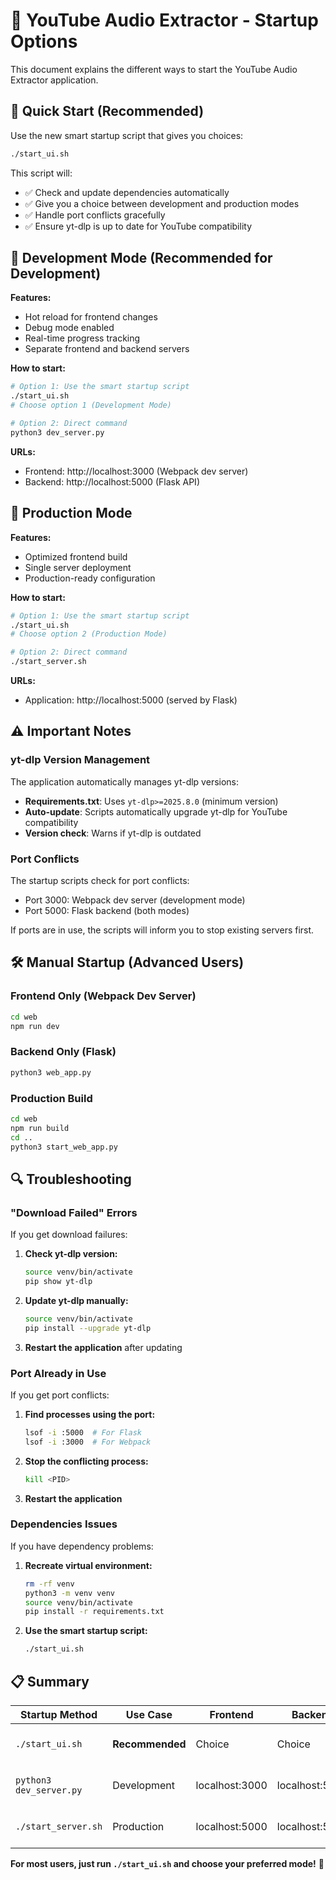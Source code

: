 # 🚀 YouTube Audio Extractor - Startup Options

This document explains the different ways to start the YouTube Audio Extractor application.

## 🎯 **Quick Start (Recommended)**

Use the new smart startup script that gives you choices:

```bash
./start_ui.sh
```

This script will:
- ✅ Check and update dependencies automatically
- ✅ Give you a choice between development and production modes
- ✅ Handle port conflicts gracefully
- ✅ Ensure yt-dlp is up to date for YouTube compatibility

## 🔧 **Development Mode (Recommended for Development)**

**Features:**
- Hot reload for frontend changes
- Debug mode enabled
- Real-time progress tracking
- Separate frontend and backend servers

**How to start:**
```bash
# Option 1: Use the smart startup script
./start_ui.sh
# Choose option 1 (Development Mode)

# Option 2: Direct command
python3 dev_server.py
```

**URLs:**
- Frontend: http://localhost:3000 (Webpack dev server)
- Backend: http://localhost:5000 (Flask API)

## 🚀 **Production Mode**

**Features:**
- Optimized frontend build
- Single server deployment
- Production-ready configuration

**How to start:**
```bash
# Option 1: Use the smart startup script
./start_ui.sh
# Choose option 2 (Production Mode)

# Option 2: Direct command
./start_server.sh
```

**URLs:**
- Application: http://localhost:5000 (served by Flask)

## ⚠️ **Important Notes**

### **yt-dlp Version Management**

The application automatically manages yt-dlp versions:

- **Requirements.txt**: Uses `yt-dlp>=2025.8.0` (minimum version)
- **Auto-update**: Scripts automatically upgrade yt-dlp for YouTube compatibility
- **Version check**: Warns if yt-dlp is outdated

### **Port Conflicts**

The startup scripts check for port conflicts:
- Port 3000: Webpack dev server (development mode)
- Port 5000: Flask backend (both modes)

If ports are in use, the scripts will inform you to stop existing servers first.

## 🛠️ **Manual Startup (Advanced Users)**

### **Frontend Only (Webpack Dev Server)**
```bash
cd web
npm run dev
```

### **Backend Only (Flask)**
```bash
python3 web_app.py
```

### **Production Build**
```bash
cd web
npm run build
cd ..
python3 start_web_app.py
```

## 🔍 **Troubleshooting**

### **"Download Failed" Errors**

If you get download failures:

1. **Check yt-dlp version:**
   ```bash
   source venv/bin/activate
   pip show yt-dlp
   ```

2. **Update yt-dlp manually:**
   ```bash
   source venv/bin/activate
   pip install --upgrade yt-dlp
   ```

3. **Restart the application** after updating

### **Port Already in Use**

If you get port conflicts:

1. **Find processes using the port:**
   ```bash
   lsof -i :5000  # For Flask
   lsof -i :3000  # For Webpack
   ```

2. **Stop the conflicting process:**
   ```bash
   kill <PID>
   ```

3. **Restart the application**

### **Dependencies Issues**

If you have dependency problems:

1. **Recreate virtual environment:**
   ```bash
   rm -rf venv
   python3 -m venv venv
   source venv/bin/activate
   pip install -r requirements.txt
   ```

2. **Use the smart startup script:**
   ```bash
   ./start_ui.sh
   ```

## 📋 **Summary**

| Startup Method | Use Case | Frontend | Backend | Features |
|----------------|----------|----------|---------|----------|
| `./start_ui.sh` | **Recommended** | Choice | Choice | Smart, auto-updates |
| `python3 dev_server.py` | Development | localhost:3000 | localhost:5000 | Hot reload, debug |
| `./start_server.sh` | Production | localhost:5000 | localhost:5000 | Optimized, single server |

**For most users, just run `./start_ui.sh` and choose your preferred mode!** 🎉
